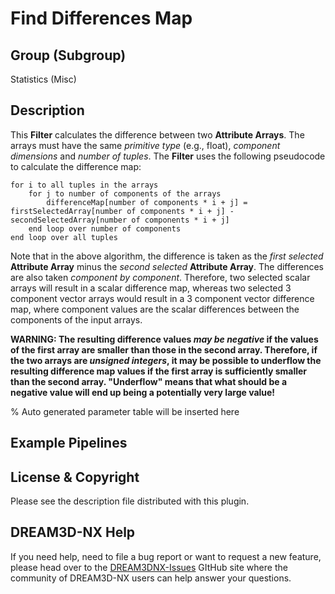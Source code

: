 # Find Differences Map

## Group (Subgroup)

Statistics (Misc)

## Description

This **Filter** calculates the difference between two **Attribute Arrays**. The arrays must have the same *primitive type* (e.g., float), *component dimensions* and *number of tuples*. The **Filter** uses the following pseudocode to calculate the difference map:

    for i to all tuples in the arrays
        for j to number of components of the arrays
            differenceMap[number of components * i + j] = firstSelectedArray[number of components * i + j] - secondSelectedArray[number of components * i + j]
        end loop over number of components
    end loop over all tuples

Note that in the above algorithm, the difference is taken as the *first selected* **Attribute Array** minus the *second selected* **Attribute Array**. The differences are also taken *component by component*. Therefore, two selected scalar arrays will result in a scalar difference map, whereas two selected 3 component vector arrays would result in a 3 component vector difference map, where component values are the scalar differences between the components of the input arrays.

**WARNING: The resulting difference values *may be negative* if the values of the first array are smaller than those in the second array. Therefore, if the two arrays are *unsigned integers*, it may be possible to underflow the resulting difference map values if the first array is sufficiently smaller than the second array. "Underflow" means that what should be a negative value will end up being a potentially very large value!**

% Auto generated parameter table will be inserted here

## Example Pipelines

## License & Copyright

Please see the description file distributed with this plugin.

## DREAM3D-NX Help

If you need help, need to file a bug report or want to request a new feature, please head over to the [DREAM3DNX-Issues](https://github.com/BlueQuartzSoftware/DREAM3DNX-Issues/discussions) GItHub site where the community of DREAM3D-NX users can help answer your questions.
